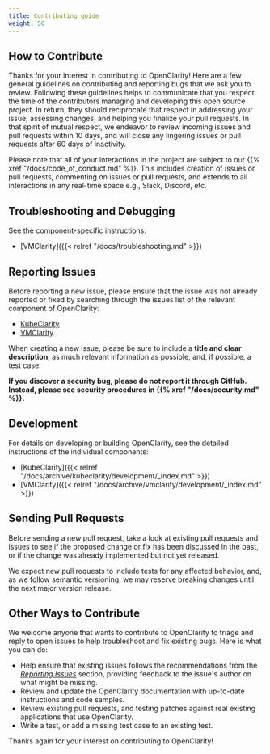 ```yaml
---
title: Contributing guide
weight: 50
---
```


## How to Contribute

Thanks for your interest in contributing to OpenClarity! Here are a few general guidelines on contributing and
reporting bugs that we ask you to review. Following these guidelines helps to communicate that you respect the time of
the contributors managing and developing this open source project. In return, they should reciprocate that respect in
addressing your issue, assessing changes, and helping you finalize your pull requests. In that spirit of mutual respect,
we endeavor to review incoming issues and pull requests within 10 days, and will close any lingering issues or pull
requests after 60 days of inactivity.

Please note that all of your interactions in the project are subject to our {{% xref "/docs/code_of_conduct.md" %}}. This
includes creation of issues or pull requests, commenting on issues or pull requests, and extends to all interactions in
any real-time space e.g., Slack, Discord, etc.

## Troubleshooting and Debugging

See the component-specific instructions:

- [VMClarity]({{< relref "/docs/troubleshooting.md" >}})

## Reporting Issues

Before reporting a new issue, please ensure that the issue was not already reported or fixed by searching through the issues list of the relevant component of OpenClarity:

- [KubeClarity](https://github.com/openclarity/kubeclarity/issues)
- [VMClarity](https://github.com/openclarity/vmclarity/issues)

When creating a new issue, please be sure to include a **title and clear description**, as much relevant information as
possible, and, if possible, a test case.

**If you discover a security bug, please do not report it through GitHub. Instead, please see security procedures in {{% xref "/docs/security.md" %}}.**

## Development

For details on developing or building OpenClarity, see the detailed instructions of the individual components:

- [KubeClarity]({{< relref "/docs/archive/kubeclarity/development/_index.md" >}})
- [VMClarity]({{< relref "/docs/archive/vmclarity/development/_index.md" >}})

## Sending Pull Requests

Before sending a new pull request, take a look at existing pull requests and issues to see if the proposed change or fix
has been discussed in the past, or if the change was already implemented but not yet released.

We expect new pull requests to include tests for any affected behavior, and, as we follow semantic versioning, we may
reserve breaking changes until the next major version release.

## Other Ways to Contribute

We welcome anyone that wants to contribute to OpenClarity to triage and reply to open issues to help troubleshoot
and fix existing bugs. Here is what you can do:

- Help ensure that existing issues follows the recommendations from the _[Reporting Issues](#reporting-issues)_ section,
  providing feedback to the issue's author on what might be missing.
- Review and update the OpenClarity documentation with up-to-date instructions and code samples.
- Review existing pull requests, and testing patches against real existing applications that use OpenClarity.
- Write a test, or add a missing test case to an existing test.

Thanks again for your interest on contributing to OpenClarity!
